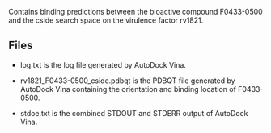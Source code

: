 Contains binding predictions between the bioactive compound F0433-0500 and the cside search space on the virulence factor rv1821.

## Files

- log.txt is the log file generated by AutoDock Vina.

- rv1821_F0433-0500_cside.pdbqt is the PDBQT file generated by AutoDock Vina containing the orientation and binding location of F0433-0500.

- stdoe.txt is the combined STDOUT and STDERR output of AutoDock Vina.

